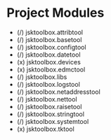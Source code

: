 # Project Modules

- (/) jsktoolbox.attribtool
- (/) jsktoolbox.basetool
- (/) jsktoolbox.configtool
- (/) jsktoolbox.datetool
- (x) jsktoolbox.devices
- (x) jsktoolbox.edmctool
- (/) jsktoolbox.libs
- (/) jsktoolbox.logstool
- (/) jsktoolbox.netaddresstool
- (/) jsktoolbox.nettool
- (/) jsktoolbox.raisetool
- (/) jsktoolbox.stringtool
- (/) jsktoolbox.systemtool
- (x) jsktoolbox.tktool
